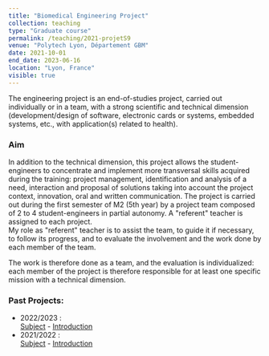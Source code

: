 ```yaml
---
title: "Biomedical Engineering Project"
collection: teaching
type: "Graduate course"
permalink: /teaching/2021-projetS9
venue: "Polytech Lyon, Département GBM"
date: 2021-10-01
end_date: 2023-06-16
location: "Lyon, France"
visible: true
---
```


The engineering project is an end-of-studies project, carried out individually or in a team, with a strong scientific and technical dimension (development/design of software, electronic cards or systems, embedded systems, etc., with application(s) related to health).

### Aim
In addition to the technical dimension, this project allows the student-engineers to concentrate and implement more transversal skills acquired during the training: project management, identification and analysis of a need, interaction and proposal of solutions taking into account the project context, innovation, oral and written communication. The project is carried out during the first semester of M2 (5th year) by a project team composed of 2 to 4 student-engineers in partial autonomy. A "referent" teacher is assigned to each project.<br/>
My role as "referent" teacher is to assist the team, to guide it if necessary, to follow its progress, and to evaluate the involvement and the work done by each member of the team.<br/>

The work is therefore done as a team, and the evaluation is individualized: each member of the project is therefore responsible for at least one specific mission with a technical dimension.

### Past Projects:
* 2022/2023 :<br/>
	[Subject](https://agautheron.github.io/files/teaching/2021_engineering_project/2022_Sujet_ScanNTreat.pdf) - [Introduction](https://agautheron.github.io/files/teaching/2021_engineering_project/2022_Intro.pptx)
* 2021/2022 :<br/>
	[Subject](https://agautheron.github.io/files/teaching/2021_engineering_project/2021_Sujet_LasersPpIX.pdf) - [Introduction](https://agautheron.github.io/files/teaching/2021_engineering_project/2021_Intro.pptx)